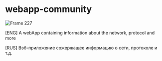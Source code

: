 # webapp-community

![Frame 227](https://user-images.githubusercontent.com/26004658/133513974-4c90764b-1e71-49c5-ba00-9fbc7c2c73fc.png)

[ENG] A webApp containing information about the network, protocol and more

[RUS] Вэб-приложение сожержащее информацию о сети, протоколе и т.д.
